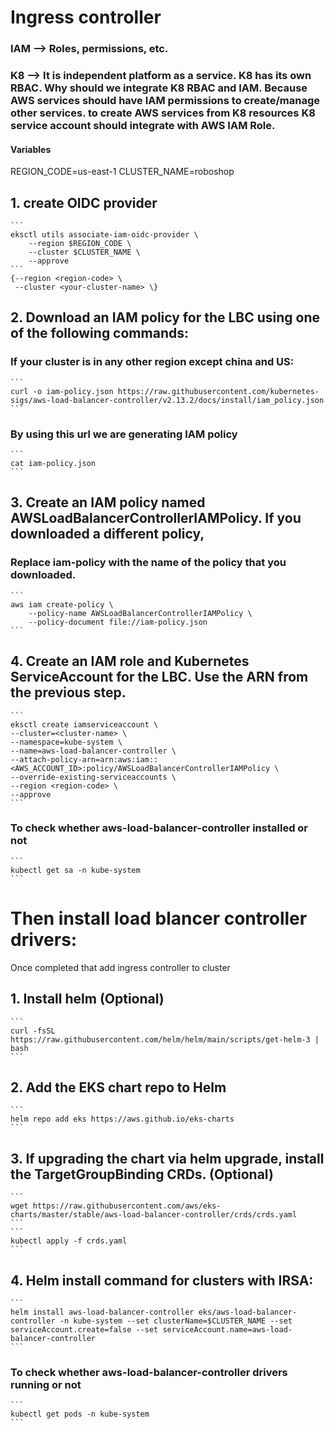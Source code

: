 # Ingress controller

### IAM --> Roles, permissions, etc.
### K8 --> It is independent platform as a service. K8 has its own RBAC. Why should we integrate K8 RBAC and IAM. Because AWS services should have IAM permissions to create/manage other services. to create AWS services from K8 resources K8 service account should integrate with AWS IAM Role.

#### Variables 
REGION_CODE=us-east-1
CLUSTER_NAME=roboshop

## 1. create OIDC provider

	```
	eksctl utils associate-iam-oidc-provider \
        --region $REGION_CODE \
        --cluster $CLUSTER_NAME \
        --approve
	```
    {--region <region-code> \ 
     --cluster <your-cluster-name> \}

## 2. Download an IAM policy for the LBC using one of the following commands:
   ### If your cluster is in any other region except china and US:
	```
	curl -o iam-policy.json https://raw.githubusercontent.com/kubernetes-sigs/aws-load-balancer-controller/v2.13.2/docs/install/iam_policy.json
	```
   ### By using this url we are generating IAM policy
	```
	cat iam-policy.json
	```

## 3. Create an IAM policy named AWSLoadBalancerControllerIAMPolicy. If you downloaded a different policy, 
   ### Replace iam-policy with the name of the policy that you downloaded.

	```
	aws iam create-policy \
		--policy-name AWSLoadBalancerControllerIAMPolicy \
		--policy-document file://iam-policy.json
	```

## 4. Create an IAM role and Kubernetes ServiceAccount for the LBC. Use the ARN from the previous step.
    ```
	eksctl create iamserviceaccount \
	--cluster=<cluster-name> \
	--namespace=kube-system \
	--name=aws-load-balancer-controller \
	--attach-policy-arn=arn:aws:iam::<AWS_ACCOUNT_ID>:policy/AWSLoadBalancerControllerIAMPolicy \
	--override-existing-serviceaccounts \
	--region <region-code> \
	--approve
    ```

   ### To check whether aws-load-balancer-controller installed or not
    ```
    kubectl get sa -n kube-system
    ```

Then install load blancer controller drivers:
=============================================
Once completed that add ingress controller to cluster

## 1. Install helm (Optional)
	```
	curl -fsSL https://raw.githubusercontent.com/helm/helm/main/scripts/get-helm-3 | bash
	```
	
## 2. Add the EKS chart repo to Helm
	```
	helm repo add eks https://aws.github.io/eks-charts
	```
## 3. If upgrading the chart via helm upgrade, install the TargetGroupBinding CRDs. (Optional)
	```
	wget https://raw.githubusercontent.com/aws/eks-charts/master/stable/aws-load-balancer-controller/crds/crds.yaml
    ```
    ```
	kubectl apply -f crds.yaml
	```
## 4. Helm install command for clusters with IRSA:
	```
	helm install aws-load-balancer-controller eks/aws-load-balancer-controller -n kube-system --set clusterName=$CLUSTER_NAME --set serviceAccount.create=false --set serviceAccount.name=aws-load-balancer-controller
	```
   ### To check whether aws-load-balancer-controller drivers running or not
    ```
    kubectl get pods -n kube-system
    ```